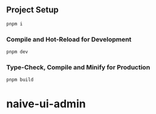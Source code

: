 ## Project Setup

```sh
pnpm i
```

### Compile and Hot-Reload for Development

```sh
pnpm dev
```

### Type-Check, Compile and Minify for Production

```sh
pnpm build
```

# naive-ui-admin

